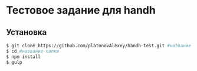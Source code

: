 # Тестовое задание для handh

## Установка

```sh
$ git clone https://github.com/platonovAlexey/handh-test.git #название папки
$ cd #название папки
$ npm install
$ gulp
```

